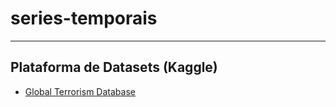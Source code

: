 # series-temporais

---

## Plataforma de Datasets (Kaggle)
- [Global Terrorism Database](https://www.kaggle.com/datasets/START-UMD/gtd)
